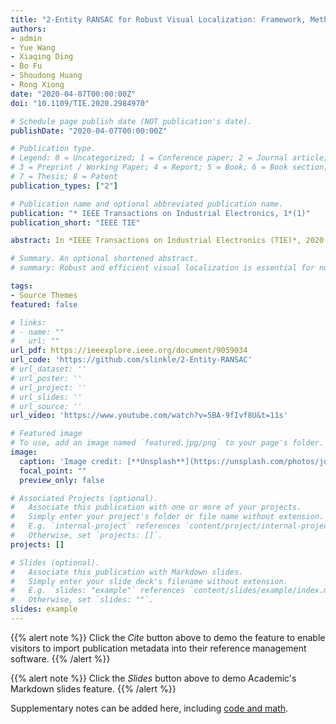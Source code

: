 ```yaml
---
title: "2-Entity RANSAC for Robust Visual Localization: Framework, Methods and Verifications"
authors:
- admin
- Yue Wang
- Xiaqing Ding
- Bo Fu
- Shoudong Huang
- Rong Xiong
date: "2020-04-07T00:00:00Z"
doi: "10.1109/TIE.2020.2984970"

# Schedule page publish date (NOT publication's date).
publishDate: "2020-04-07T00:00:00Z"

# Publication type.
# Legend: 0 = Uncategorized; 1 = Conference paper; 2 = Journal article;
# 3 = Preprint / Working Paper; 4 = Report; 5 = Book; 6 = Book section;
# 7 = Thesis; 8 = Patent
publication_types: ["2"]

# Publication name and optional abbreviated publication name.
publication: "* IEEE Transactions on Industrial Electronics, 1*(1)"
publication_short: "IEEE TIE"

abstract: In *IEEE Transactions on Industrial Electronics (TIE)*, 2020

# Summary. An optional shortened abstract.
# summary: Robust and efficient visual localization is essential for numerous robotic applications.

tags:
- Source Themes
featured: false

# links:
# - name: ""
#   url: ""
url_pdf: https://ieeexplore.ieee.org/document/9059034
url_code: 'https://github.com/slinkle/2-Entity-RANSAC'
# url_dataset: ''
# url_poster: ''
# url_project: ''
# url_slides: ''
# url_source: ''
url_video: 'https://www.youtube.com/watch?v=5BA-9fIvf8U&t=11s'

# Featured image
# To use, add an image named `featured.jpg/png` to your page's folder. 
image:
  caption: 'Image credit: [**Unsplash**](https://unsplash.com/photos/jdD8gXaTZsc)'
  focal_point: ""
  preview_only: false

# Associated Projects (optional).
#   Associate this publication with one or more of your projects.
#   Simply enter your project's folder or file name without extension.
#   E.g. `internal-project` references `content/project/internal-project/index.md`.
#   Otherwise, set `projects: []`.
projects: []

# Slides (optional).
#   Associate this publication with Markdown slides.
#   Simply enter your slide deck's filename without extension.
#   E.g. `slides: "example"` references `content/slides/example/index.md`.
#   Otherwise, set `slides: ""`.
slides: example
---
```


{{% alert note %}}
Click the *Cite* button above to demo the feature to enable visitors to import publication metadata into their reference management software.
{{% /alert %}}

{{% alert note %}}
Click the *Slides* button above to demo Academic's Markdown slides feature.
{{% /alert %}}

Supplementary notes can be added here, including [code and math](https://sourcethemes.com/academic/docs/writing-markdown-latex/).
